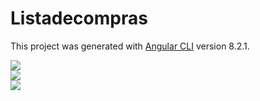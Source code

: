 # Listadecompras

This project was generated with [Angular CLI](https://github.com/angular/angular-cli) version 8.2.1.

<img src="https://user-images.githubusercontent.com/37172038/106370748-e91acc80-633b-11eb-8758-58dc701fea5d.png">
<br>
<img src="https://user-images.githubusercontent.com/37172038/106370773-11a2c680-633c-11eb-8109-3039b4cc9a6e.png">
<br>
<img src="https://user-images.githubusercontent.com/37172038/106370788-37c86680-633c-11eb-8b80-e0619ef455b8.png">